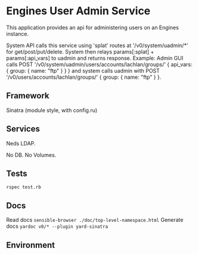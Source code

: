 Engines User Admin Service
==========================

This application provides an api for administering users on an Engines instance.

System API calls this service using 'splat' routes at '/v0/system/uadmin/*' for get/post/put/delete. System then relays params[:splat] + params[:api_vars] to uadmin and returns response. Example: Admin GUI calls POST '/v0/system/uadmin/users/accounts/lachlan/groups/' { api_vars: { group: { name: "ftp" } } } and system calls uadmin with POST '/v0/users/accounts/lachlan/groups/' { group: { name: "ftp" } }.


Framework
---------
Sinatra (module style, with config.ru)

Services
--------
Neds LDAP.

No DB. No Volumes.

Tests
-----
`rspec test.rb`

Docs
----
Read docs `sensible-browser ./doc/top-level-namespace.html`
Generate docs `yardoc v0/* --plugin yard-sinatra`

Environment
-----------
